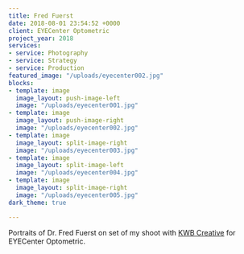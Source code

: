 ```yaml
---
title: Fred Fuerst
date: 2018-08-01 23:54:52 +0000
client: EYECenter Optometric
project_year: 2018
services:
- service: Photography
- service: Strategy
- service: Production
featured_image: "/uploads/eyecenter002.jpg"
blocks:
- template: image
  image_layout: push-image-left
  image: "/uploads/eyecenter001.jpg"
- template: image
  image_layout: push-image-right
  image: "/uploads/eyecenter002.jpg"
- template: image
  image_layout: split-image-right
  image: "/uploads/eyecenter003.jpg"
- template: image
  image_layout: split-image-left
  image: "/uploads/eyecenter004.jpg"
- template: image
  image_layout: split-image-right
  image: "/uploads/eyecenter005.jpg"
dark_theme: true

---
```

Portraits of Dr. Fred Fuerst on set of my shoot with [KWB Creative](https://kwbcreative.com) for EYECenter Optometric.